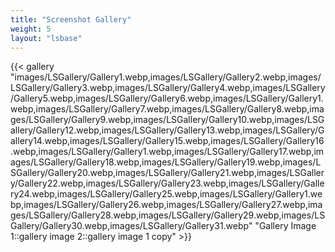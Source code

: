 ```yaml
---
title: "Screenshot Gallery"
weight: 5
layout: "lsbase"
---
```


{{< gallery "images/LSGallery/Gallery1.webp,images/LSGallery/Gallery2.webp,images/LSGallery/Gallery3.webp,images/LSGallery/Gallery4.webp,images/LSGallery/Gallery5.webp,images/LSGallery/Gallery6.webp,images/LSGallery/Gallery1.webp,images/LSGallery/Gallery7.webp,images/LSGallery/Gallery8.webp,images/LSGallery/Gallery9.webp,images/LSGallery/Gallery10.webp,images/LSGallery/Gallery12.webp,images/LSGallery/Gallery13.webp,images/LSGallery/Gallery14.webp,images/LSGallery/Gallery15.webp,images/LSGallery/Gallery16.webp,images/LSGallery/Gallery1.webp,images/LSGallery/Gallery17.webp,images/LSGallery/Gallery18.webp,images/LSGallery/Gallery19.webp,images/LSGallery/Gallery20.webp,images/LSGallery/Gallery21.webp,images/LSGallery/Gallery22.webp,images/LSGallery/Gallery23.webp,images/LSGallery/Gallery24.webp,images/LSGallery/Gallery25.webp,images/LSGallery/Gallery1.webp,images/LSGallery/Gallery26.webp,images/LSGallery/Gallery27.webp,images/LSGallery/Gallery28.webp,images/LSGallery/Gallery29.webp,images/LSGallery/Gallery30.webp,images/LSGallery/Gallery31.webp" "Gallery Image 1::gallery image 2::gallery image 1 copy" >}}
